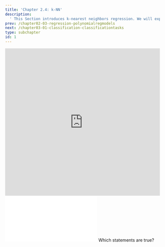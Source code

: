 ```yaml
---
title: 'Chapter 2.4: k-NN'
description:
  ' This Section introduces k-nearest neighbors regression. We will explain in which sense this approach is fundamentally different to the previous Sections. We will introduce the concept of distance measures and give examples for different types of data.'
prev: /chapter02-03-regression-polynomialregmodels
next: /chapter03-01-classification-classificationtasks
type: subchapter
id: 1
---
```


<exercise id="1" title="Video Lecture">

<iframe width="100%" height="480" src="https://www.youtube.com/embed/g8H6-MkN_q0" frameborder="0" allow="accelerometer; autoplay; encrypted-media; gyroscope; picture-in-picture" allowfullscreen></iframe>

</exercise>

<exercise id="2" title="Slides">

<object data="pdfs/2/slides-regression-knn.pdf" type="application/pdf" style="width:100%;height:480px">
    <embed src="pdfs/2/slides-regression-knn.pdf" type="application/pdf" />
</object>

</exercise>



<exercise id="3" title="Quiz">
Which statements are true?
<choice>
<opt text="The properties of k-NN are induced by the chosen distance metric." correct="true">
</opt>
<opt text="k-NN can only be used for classification tasks.">
</opt>
<opt text="`Nk(x)` contains the subset of the feature space `X` that is at least as close to `x` as the `k`-th closest neighbor of `x` in the training data set." correct="true">
</opt>
<opt text="1-NN always 'predicts' perfectly on observations of the training data set." correct="true">
</opt>
<opt text="k-NN with `k=n` always predicts the same target variable value for all possible inputs `x`." correct="true">
</opt>
<opt text="The Gower distance between two observations which have different values for all features is always `1`.">
</opt>
<opt text="The Gower distance between two observations which have the same values for all features is always `0`." correct="true">
</opt>
<opt text="If you use the Euclidean distance, k-NN results do not change if you rescale the features.">
</opt>
<opt text="If you use the Gower distance, k-NN results do not change if you rescale the features." correct="true">
</opt>
<opt text="The presence of irrelevant features doesn't affect the accuracy of k-NN.">
</opt>
<opt text="k-NN makes no assumptions about the underlying data distribution." correct="true">
</opt>
</choice>
</exercise>


<!--<exercise id="4" title="Coding">-->

<!--#### *(P)* Create the `mlr3` learner-->

<!--Create a k-NN learner with `k = 3` using the `kknn` function from the same named package `kknn`:-->

<!--<codeblock id="02_04_01">-->

<!--**Hints**-->
<!--- Use the `lrn()` function of mlr:-->
<!--`lrn(...)`-->

<!--- Use the `classif.kknn` learner:-->
<!--`classif.kknn`-->

<!--- You can specify how many neighbors by setting `k`-->

<!--</codeblock>-->

<!--#### *(P)* Train the `mlr3` learner-->

<!--Now train the learner `kknn_learner` defined above on the task `iris_task` defined in session 2:-->

<!--<codeblock id="02_04_02">-->

<!--**Hints**-->
<!--- Use `iris_task` and `kknn_learner` from above:-->
<!--`iris_task <- TaskClassif$new(id = "iris_task", backend = iris[,c("Species", "Sepal.Width", "Petal.Width")],target = "Species")`-->
<!--`kknn_learner <- lrn("classif.kknn", k = 3)`-->

<!--- Use the class method `train()` of the learner object:-->
<!--`kknn_learner$train(...)`-->

<!--- Just pass the `iris_task` to train the `kknn_learner`-->

<!--</codeblock>-->

<!--#### *(P)* Visualize decision boundaries-->

<!--Again, define the `kknn_learner` and visualize the prediction of the learner with `plot_learner_prediction()`. Rerun the code for different `k`. What can you observe by varying the hyperparameter?-->

<!--<codeblock id="02_04_03">-->
<!--</codeblock>-->
<!--</exercise>-->


<!--<exercise id="5" title="KNN">-->
<!--<object data="code-demos/code_demo_knn.pdf" type="application/pdf" style="width:100%;height:480px">-->
  <!--<embed src="code-demos/code_demo_knn.pdf" type="application/pdf" />-->
<!--</object>-->

<!--You can run the code snippets in the demos on your local machine. The corresponding Rmd version of this demo can be found [here](https://github.com/compstat-lmu/lecture_i2ml/blob/master/code-demos/code_demo_knn.Rmd). If you want to render the Rmd files to PDF, you need the accompanying [style files](https://github.com/compstat-lmu/lecture_i2ml/tree/master/style).-->
<!--</exercise>-->


<!--<exercise id="6" title="Splines">-->
<!--<object data="code-demos/code_demo_splines.pdf" type="application/pdf" style="width:100%;height:480px">-->
  <!--<embed src="code-demos/code_demo_splines.pdf" type="application/pdf" />-->
<!--</object>-->

<!--You can run the code snippets in the demos on your local machine. The corresponding Rmd version of this demo can be found [here](https://github.com/compstat-lmu/lecture_i2ml/blob/master/code-demos/code_demo_splines.Rmd). If you want to render the Rmd files to PDF, you need the accompanying [style files](https://github.com/compstat-lmu/lecture_i2ml/tree/master/style).-->

<!--</exercise>-->

